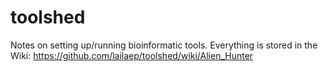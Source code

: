 # toolshed
Notes on setting up/running bioinformatic tools. Everything is stored in the Wiki: https://github.com/lailaep/toolshed/wiki/Alien_Hunter
